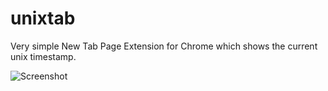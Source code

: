 # unixtab
Very simple New Tab Page Extension for Chrome which shows the current unix timestamp.

![Screenshot](https://i.imgur.com/5MWzlna.png)
